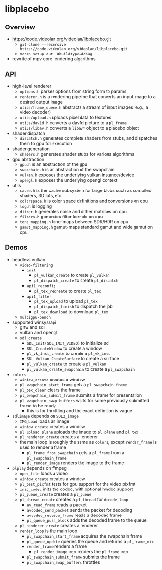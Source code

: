 libplacebo
==========

## Overview

- <https://code.videolan.org/videolan/libplacebo.git>
  - `git clone --recursive https://code.videolan.org/videolan/libplacebo.git`
  - `meson setup out -Dbuildtype=debug`
- rewrite of mpv core rendering algorithms

## API

- high-level renderer
  - `options.h` parses options from string form to params
  - `renderer.h` is a rendering pipeline that converts an input image to a
    desired output image
  - `utils/frame_queue.h` abstracts a stream of input images (e.g., a video
    decoder)
  - `utils/upload.h` uploads pixel data to textures
  - `utils/dav1d.h` converts a dav1d picture to a `pl_frame`
  - `utils/libav.h` converts a `libav*` object to a placebo object
- shader dispatch
  - `dispatch.h` generates complete shaders from stubs, and dispatches them to
    gpu for execution
- shader generation
  - `shaders.h` generates shader stubs for various algorithms
- gpu abstraction
  - `gpu.h` is an abstraction of the gpu
  - `swapchain.h` is an abstraction of the swapchain
  - `vulkan.h` exposes the underlying vulkan instance/device
  - `opengl.h` exposes the underlying opengl context
- utils
  - `cache.h` is the cache subsystem for large blobs such as compiled shaders,
    3D luts, etc.
  - `colorspace.h` is color space definitions and conversions on cpu
  - `log.h` is logging
  - `dither.h` generates noise and dither matrices on cpu
  - `filters.h` generates filter kernels on cpu
  - `tone_mapping.h` tone-maps between SDR/HDR on cpu
  - `gamut_mapping.h` gamut-maps standard gamut and wide gamut on cpu

## Demos

- headless vulkan
  - `video-filtering`
    - `init`
      - `pl_vulkan_create` to create `pl_vulkan`
      - `pl_dispatch_create` to create `pl_dispatch`
    - `api1_reconfig`
      - `pl_tex_recreate` to create `pl_tex`
    - `api1_filter`
      - `pl_tex_upload` to upload `pl_tex`
      - `pl_dispatch_finish` to dispatch the job
      - `pl_tex_download` to download `pl_tex`
  - `multigpu-bench`
- supported winsys/api
  - glfw and sdl
  - vulkan and opengl
  - `sdl_create`
    - `SDL_Init(SDL_INIT_VIDEO)` to initialize sdl
    - `SDL_CreateWindow` to create a window
    - `pl_vk_inst_create` to create a `pl_vk_inst`
    - `SDL_Vulkan_CreateSurface` to create a surface
    - `pl_vulkan_create` to create a `pl_vulkan`
    - `pl_vulkan_create_swapchain` to create a `pl_swapchain`
- `colors`
  - `window_create` creates a window
  - `pl_swapchain_start_frame` gets a `pl_swapchain_frame`
  - `pl_tex_clear` clears the frame
  - `pl_swapchain_submit_frame` submits a frame for presentation
  - `pl_swapchain_swap_buffers` waits for some previously submitted frame to
    be ready
    - this is for throttling and the exact definition is vague
- `sdlimage` depends on `SDL2_image`
  - `IMG_Load` loads an image
  - `window_create` creates a window
  - `pl_upload_plane` uploads the image to `pl_plane` and `pl_tex`
  - `pl_renderer_create` creates a renderer
  - the main loop is roughly the same as `colors`, except `render_frame` is
    used to render a frame
    - `pl_frame_from_swapchain` gets a `pl_frame` from a `pl_swapchain_frame`
    - `pl_render_image` renders the image to the frame
- `plplay` depends on ffmpeg
  - `open_file` loads a video
  - `window_create` creates a window
  - `pl_test_pixfmt` tests for gpu support for the video pixfmt
  - `init_codec` inits the codec, with optional hwdec support
  - `pl_queue_create` creates a `pl_queue`
  - `pl_thread_create` creates a `pl_thread` for `decode_loop`
    - `av_read_frame` reads a packet
    - `avcodec_send_packet` sends the packet for decoding
    - `avcodec_receive_frame` reads a decoded frame
    - `pl_queue_push_block` adds the decoded frame to the queue
  - `pl_renderer_create` creates a renderer
  - `render_loop` is the main loop
    - `pl_swapchain_start_frame` acquires the swapchain frame
    - `pl_queue_update` queries the queue and returns a `pl_frame_mix`
    - `render_frame` renders a frame
      - `pl_render_image_mix` renders the `pl_frame_mix`
    - `pl_swapchain_submit_frame` submits the frame
    - `pl_swapchain_swap_buffers` throttles
